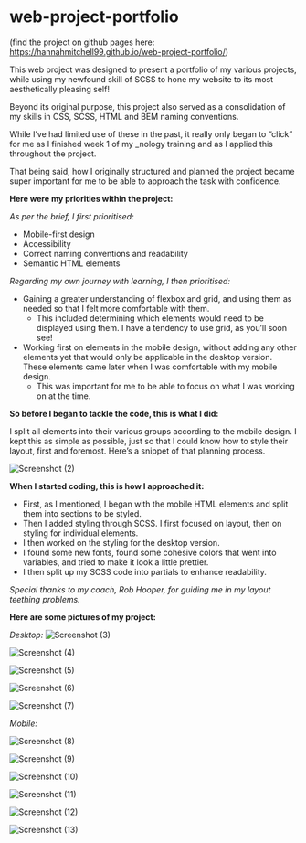 # web-project-portfolio

(find the project on github pages here: https://hannahmitchell99.github.io/web-project-portfolio/)

This web project was designed to present a portfolio of my various projects, while using my newfound skill of SCSS to hone my website to its most aesthetically pleasing self!

Beyond its original purpose, this project also served as a consolidation of my skills in CSS, SCSS, HTML and BEM naming conventions.

While I’ve had limited use of these in the past, it really only began to “click” for me as I finished week 1 of my _nology training and as I applied this throughout the project.

That being said, how I originally structured and planned the project became super important for me to be able to approach the task with confidence.

**Here were my priorities within the project:**

*As per the brief, I first prioritised:*

- Mobile-first design
- Accessibility
- Correct naming conventions and readability
- Semantic HTML elements

*Regarding my own journey with learning, I then prioritised:*

- Gaining a greater understanding of flexbox and grid, and using them as needed so that I felt more comfortable with them.
    - This included determining which elements would need to be displayed using them. I have a tendency to use grid, as you’ll soon see!
- Working first on elements in the mobile design, without adding any other elements yet that would only be applicable in the desktop version. These elements came later when I was comfortable with my mobile design.
    - This was important for me to be able to focus on what I was working on at the time.

**So before I began to tackle the code, this is what I did:**

I split all elements into their various groups according to the mobile design. I kept this as simple as possible, just so that I could know how to style their layout, first and foremost. Here’s a snippet of that planning process.

![Screenshot (2)](https://user-images.githubusercontent.com/119801701/212836334-0a850afe-5555-4a3a-90eb-6493466ccb24.png)


**When I started coding, this is how I approached it:**

- First, as I mentioned, I began with the mobile HTML elements and split them into sections to be styled.
- Then I added styling through SCSS. I first focused on layout, then on styling for individual elements.
- I then worked on the styling for the desktop version.
- I found some new fonts, found some cohesive colors that went into variables, and tried to make it look a little prettier.
- I then split up my SCSS code into partials to enhance readability.

*Special thanks to my coach, Rob Hooper, for guiding me in my layout teething problems.*

**Here are some pictures of my project:**

*Desktop:*
![Screenshot (3)](https://user-images.githubusercontent.com/119801701/212952055-65421770-6753-4639-81d4-b1ef675fd927.png)

![Screenshot (4)](https://user-images.githubusercontent.com/119801701/212952136-7e598789-7643-44a2-a64d-060ff4fa5983.png)

![Screenshot (5)](https://user-images.githubusercontent.com/119801701/212952211-b04419ed-0429-4509-aa89-95fb42372837.png)

![Screenshot (6)](https://user-images.githubusercontent.com/119801701/212952249-136b463c-e5ca-4d52-a61e-c61a43cd123b.png)

![Screenshot (7)](https://user-images.githubusercontent.com/119801701/212952279-6f1f34c2-c872-4eda-a488-819ac1365d24.png)

*Mobile:*

![Screenshot (8)](https://user-images.githubusercontent.com/119801701/212953381-e06ae4b3-6ca3-41c1-95d3-26c158058d16.png)

![Screenshot (9)](https://user-images.githubusercontent.com/119801701/212953411-2e91c294-4915-4da4-80dd-0021fe43347a.png)

![Screenshot (10)](https://user-images.githubusercontent.com/119801701/212953458-91ae9fcf-1ac7-4c8e-b508-61577ad81efc.png)

![Screenshot (11)](https://user-images.githubusercontent.com/119801701/212953504-9719fb5c-4f20-4d36-9293-f68b68323803.png)

![Screenshot (12)](https://user-images.githubusercontent.com/119801701/212953542-9e656d2d-6d45-47d6-833a-57f260caadbb.png)

![Screenshot (13)](https://user-images.githubusercontent.com/119801701/212953575-d9d39a58-cddf-438c-aa3d-830d6d359502.png)



